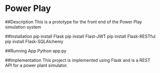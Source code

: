 # Power Play

##Description
This is a prototype for the front end of the Power Play simulation system

##Installation
pip install Flask
pip install Flast-JWT
pip install Flask-RESTful
pip install Flask-SQLAlchemy

##Running App
Python app.py

##Implementation
This project is implemented using Flask and is a REST API for a power plant simulator. 